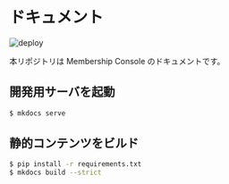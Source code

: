 # ドキュメント

![deploy](https://github.com/membership-console/docs/workflows/deploy/badge.svg)

本リポジトリは Membership Console のドキュメントです。

## 開発用サーバを起動

```sh
$ mkdocs serve
```

## 静的コンテンツをビルド

```sh
$ pip install -r requirements.txt
$ mkdocs build --strict
```

